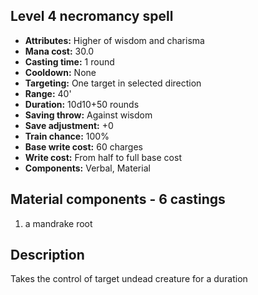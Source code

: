 ## Level 4 necromancy spell
- **Attributes:** Higher of wisdom and charisma
- **Mana cost:** 30.0
- **Casting time:** 1 round
- **Cooldown:** None
- **Targeting:** One target in selected direction
- **Range:** 40'
- **Duration:** 10d10+50 rounds
- **Saving throw:** Against wisdom
- **Save adjustment:** +0
- **Train chance:** 100%
- **Base write cost:** 60 charges
- **Write cost:** From half to full base cost
- **Components:** Verbal, Material
## Material components - 6 castings
1. a mandrake root
## Description
Takes the control of target undead creature for a duration
